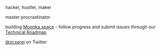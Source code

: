 hacker, hustler, maker

master procrastinator

building [Moonka.space](https://moonka.space) - follow progress and submit issues through our [Technical Roadmap](https://github.com/moonkaspace/launchpad/projects/1)

[@zcserei](https://twitter.com/zcserei) on Twitter
